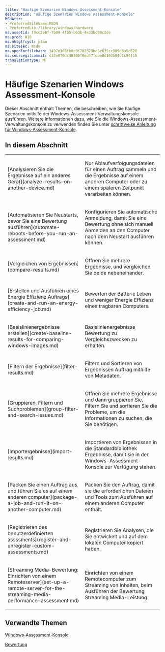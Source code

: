 ```yaml
---
title: "Häufige Szenarien Windows Assessment-Konsole"
description: "Häufige Szenarien Windows Assessment-Konsole"
MSHAttr:
- PreferredSiteName:MSDN
- PreferredLib:/library/windows/hardware
ms.assetid: f9cc2e6f-7b09-4fb5-b63b-4e33bd98c2de
ms.prod: W10
ms.mktglfcycl: plan
ms.sitesec: msdn
ms.openlocfilehash: 3497e366fb0c9f702379bd5e635cc809d8a5e528
ms.sourcegitcommit: d33e870dc4850bf0ea47fdae0d163b04c1c90f15
translationtype: MT
---
```

# <a name="windows-assessment-console-common-scenarios"></a>Häufige Szenarien Windows Assessment-Konsole


Dieser Abschnitt enthält Themen, die beschreiben, wie Sie häufige Szenarien mithilfe der Windows-Assessment-Verwaltungskonsole ausführen. Weitere Informationen dazu, wie Sie die Windows-Assessment-Verwaltungskonsole zu verwenden finden Sie unter [schrittweise Anleitung für Windows-Assessment-Konsole](windows-assessment-console-step-by-step-guide.md).

## <a name="in-this-section"></a>In diesem Abschnitt


<table>
<colgroup>
<col width="50%" />
<col width="50%" />
</colgroup>
<tbody>
<tr class="odd">
<td><p>[Analysieren Sie die Ergebnisse auf ein anderes Gerät](analyze-results-on-another-device.md)</p></td>
<td><p>Nur Ablaufverfolgungsdateien für einen Auftrag sammeln und die Ergebnisse auf einem anderen Computer oder zu einem späteren Zeitpunkt verarbeiten können.</p></td>
</tr>
<tr class="even">
<td><p>[Automatisieren Sie Neustarts, bevor Sie eine Bewertung ausführen](automate-reboots-before-you-run-an-assessment.md)</p></td>
<td><p>Konfigurieren Sie automatische Anmeldung, damit Sie eine Bewertung ohne sich manuell Anmelden an den Computer nach dem Neustart ausführen können.</p></td>
</tr>
<tr class="odd">
<td><p>[Vergleichen von Ergebnissen](compare-results.md)</p></td>
<td><p>Öffnen Sie mehrere Ergebnisse, und vergleichen Sie beide nebeneinander.</p></td>
</tr>
<tr class="even">
<td><p>[Erstellen und Ausführen eines Energie Effizienz Auftrags](create-and-run-an-energy-efficiency-job.md)</p></td>
<td><p>Bewerten der Batterie Leben und weniger Energie Effizienz eines tragbaren Computers.</p></td>
</tr>
<tr class="odd">
<td><p>[Basislinienergebnisse erstellen](create-baseline-results-for-comparing-windows-images.md)</p></td>
<td><p>Basislinienergebnisse Bewertung zu Vergleichszwecken zu erhalten.</p></td>
</tr>
<tr class="even">
<td><p>[Filtern der Ergebnisse](filter-results.md)</p></td>
<td><p>Filtern und Sortieren von Ergebnissen Auftrag mithilfe von Metadaten.</p></td>
</tr>
<tr class="odd">
<td><p>[Gruppieren, Filtern und Suchproblemen](group-filter-and-search-issues.md)</p></td>
<td><p>Öffnen Sie mehrere Ergebnisse und dann gruppieren Sie, Filtern Sie und sortieren Sie die Probleme, um die Informationen zu suchen, die Sie benötigen.</p></td>
</tr>
<tr class="even">
<td><p>[Importergebnisse](import-results.md)</p></td>
<td><p>Importieren von Ergebnissen in die Standardbibliothek Ergebnisse, damit sie in der Windows-Assessment-Konsole zur Verfügung stehen.</p></td>
</tr>
<tr class="odd">
<td><p>[Packen Sie einen Auftrag aus, und führen Sie es auf einem anderen computer](package-a-job-and-run-it-on-another-computer.md)</p></td>
<td><p>Packen Sie den Auftrag, damit sie die erforderlichen Dateien und Tools zum Ausführen auf einem anderen Computer enthält.</p></td>
</tr>
<tr class="even">
<td><p>[Registrieren des benutzerdefinierten assssments](register-and-unregister-custom-assessments.md)</p></td>
<td><p>Registrieren Sie Analysen, die Sie entwickelt und auf dem lokalen Computer kopiert haben.</p></td>
</tr>
<tr class="odd">
<td><p>[Streaming Media-Bewertung: Einrichten von einem Remoteserver](set-up-a-remote-server-for-the-streaming-media-performance-assessment.md)</p></td>
<td><p>Einrichten von einem Remotecomputer zum Streaming von Inhalten, beim Ausführen der Bewertung Streaming Media-Leistung.</p></td>
</tr>
</tbody>
</table>

 

## <a name="related-topics"></a>Verwandte Themen


[Windows-Assessment-Konsole](windows-assessment-console.md)

[Bewertung](assessments.md)

 

 







